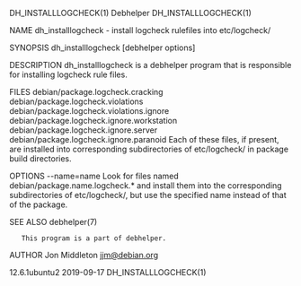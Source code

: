 DH_INSTALLLOGCHECK(1)                          Debhelper                         DH_INSTALLLOGCHECK(1)

NAME
       dh_installlogcheck - install logcheck rulefiles into etc/logcheck/

SYNOPSIS
       dh_installlogcheck [debhelper options]

DESCRIPTION
       dh_installlogcheck is a debhelper program that is responsible for installing logcheck rule
       files.

FILES
       debian/package.logcheck.cracking
       debian/package.logcheck.violations
       debian/package.logcheck.violations.ignore
       debian/package.logcheck.ignore.workstation
       debian/package.logcheck.ignore.server
       debian/package.logcheck.ignore.paranoid
           Each of these files, if present, are installed into corresponding subdirectories of
           etc/logcheck/ in package build directories.

OPTIONS
       --name=name
           Look for files named debian/package.name.logcheck.* and install them into the corresponding
           subdirectories of etc/logcheck/, but use the specified name instead of that of the package.

SEE ALSO
       debhelper(7)

       This program is a part of debhelper.

AUTHOR
       Jon Middleton <jjm@debian.org>

12.6.1ubuntu2                                 2019-09-17                         DH_INSTALLLOGCHECK(1)
